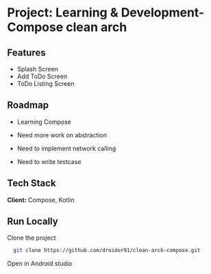 
# Project: Learning & Development- Compose clean arch







## Features

- Splash Screen
- Add ToDo Screen
- ToDo Listing Screen





## Roadmap
- Learning Compose

- Need more work on abstraction

- Need to implement network calling

- Need to write testcase



## Tech Stack

**Client:** Compose, Kotlin





## Run Locally

Clone the project

```bash
  git clone https://github.com/droider91/clean-arch-compose.git
```

Open in Android studio


